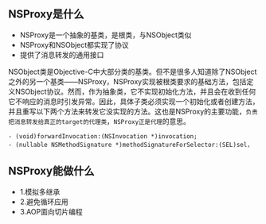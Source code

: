 ## NSProxy是什么

* NSProxy是一个抽象的基类，是根类，与NSObject类似
* NSProxy和NSObject都实现了<NSObject>协议
* 提供了消息转发的通用接口

NSObject类是Objective-C中大部分类的基类。但不是很多人知道除了NSObject之外的另一个基类——NSProxy，NSProxy实现被根类要求的基础方法，包括定义NSObject协议。然而，作为抽象类，它不实现初始化方法，并且会在收到任何它不响应的消息时引发异常。因此，具体子类必须实现一个初始化或者创建方法，并且重写以下两个方法来转发它没实现的方法。这也是NSProxy的主要功能，`负责把消息转发给真正的target的代理类`，`NSProxy正是代理`的意思。

    - (void)forwardInvocation:(NSInvocation *)invocation;
    - (nullable NSMethodSignature *)methodSignatureForSelector:(SEL)sel，

## NSProxy能做什么

* 1.模拟多继承
* 2.避免循环应用
* 3.AOP面向切片编程